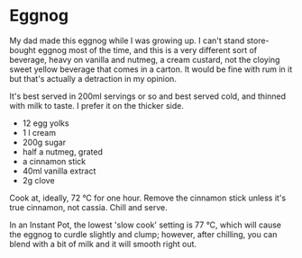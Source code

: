 Eggnog
======

My dad made this eggnog while I was growing up. I can't stand store-bought eggnog most of the time, and this is a very different sort of beverage, heavy on vanilla and nutmeg, a cream custard, not the cloying sweet yellow beverage that comes in a carton. It would be fine with rum in it but that's actually a detraction in my opinion.

It's best served in 200ml servings or so and best served cold, and thinned 
with milk to taste. I prefer it on the thicker side.

- 12 egg yolks
- 1 l cream
- 200g sugar
- half a nutmeg, grated
- a cinnamon stick
- 40ml vanilla extract
- 2g clove

Cook at, ideally, 72 °C for one hour. Remove the cinnamon stick unless it's
true cinnamon, not cassia. Chill and serve.

In an Instant Pot, the lowest 'slow cook' setting is 77 °C, which will cause
the eggnog to curdle slightly and clump; however, after chilling, you can
blend with a bit of milk and it will smooth right out.

